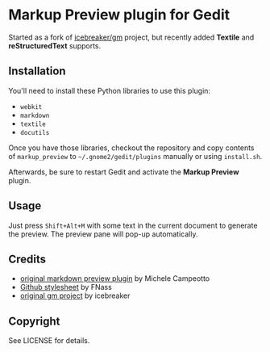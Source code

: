 Markup Preview plugin for Gedit
===============================

Started as a fork of [icebreaker/gm](https://github.com/icebreaker/gm) project, but recently added **Textile** and **reStructuredText** supports.

Installation
------------

You'll need to install these Python libraries to use this plugin:

* `webkit`
* `markdown`
* `textile`
* `docutils`

Once you have those libraries, checkout the repository and copy contents of `markup_preview` to `~/.gnome2/gedit/plugins` manually or using `install.sh`.

Afterwards, be sure to restart Gedit and activate the **Markup Preview** plugin.

Usage
-----

Just press `Shift+Alt+M` with some text in the current document to generate the preview.  The preview pane will pop-up automatically.

Credits
-------

* [original markdown preview plugin](http://live.gnome.org/Gedit/MarkdownSupport) by Michele Campeotto
* [Github stylesheet](http://fgnass.posterous.com/github-markdown-preview) by FNass
* [original gm project](https://github.com/icebreaker/gm) by icebreaker

Copyright
---------

See LICENSE for details.
